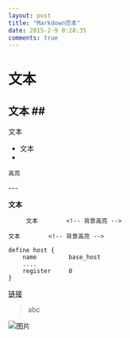 ```yaml
---
layout: post
title: "Markdown范本"
date: 2015-2-9 0:28:35
comments: true
---
```


# 文本      <!-- 标题 -->

## 文本 ##  <!-- 小标题 -->

文本        <!-- 普通文本 -->

* 文本      <!-- 加粗 -->
* 
 `高亮`     <!-- 高亮 -->

---   <!-- 分割线 -->

 **文本**
 
         文本        <!-- 背景高亮 -->
         
    文本        <!-- 背景高亮 -->

	define host {
		name         base_host
		....
		register     0
	}

[链接](http://blog.fjvi.xyz/)

> abc        <!-- 引用 -->

![图片](http://tankywoo-wb.b0.upaiyun.com/nagios_nrpe.png)




